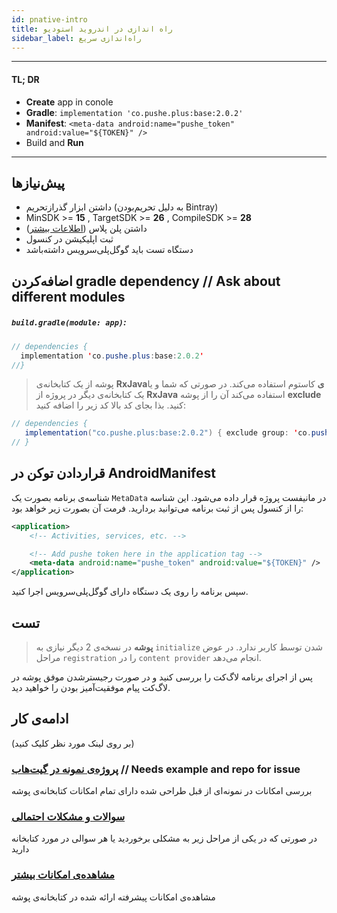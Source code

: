 ```yaml
---
id: pnative-intro
title: راه اندازی در اندروید استودیو
sidebar_label: راه‌اندازی سریع
---
```


---

<div dir='ltr'>

#### TL; DR

- **Create** app in conole
- **Gradle**: `implementation 'co.pushe.plus:base:2.0.2'`
- **Manifest**: `<meta-data android:name="pushe_token" android:value="${TOKEN}" />`
- Build and **Run**

</div>

---

## پیش‌نیازها

- داشتن‌ ابزار گذرازتحریم (به دلیل تحریم‌بودن ‌Bintray)
- MinSDK >= **15** , TargetSDK >= **26** , CompileSDK >= **28**
- داشتن پلن پلاس ([اطلاعات‌ بیشتر](/docs/console/console-plan))
- ثبت اپلیکیشن در کنسول
- دستگاه تست باید گوگل‌پلی‌سرویس داشته‌باشد

## اضافه‌کردن gradle dependency // Ask about different modules

<div dir='ltr'>

##### `build.gradle(module: app)`:

</div>

```java
// dependencies {
  implementation 'co.pushe.plus:base:2.0.2' 
//}
```
 > پوشه از یک کتابخانه‌ی **RxJavaی** کاستوم استفاده می‌کند. در صورتی که شما و یا یک کتابخانه‌ی دیگر در پروژه از **RxJava** استفاده می‌کند آن را از پوشه **exclude** کنید. بذا بجای کد بالا کد زیر را اضافه کنید:

 ```java
// dependencies {
    implementation("co.pushe.plus:base:2.0.2") { exclude group: 'co.pushe.plus', module: 'rxjava' }
// }
 ```

## قراردادن توکن در AndroidManifest

شناسه‌ی برنامه بصورت یک `MetaData` در مانیفست پروژه قرار داده می‌شود. این شناسه را از کنسول پس از ثبت برنامه می‌توانید بردارید. فرمت آن بصورت زیر خواهد بود:

```xml
<application>
    <!-- Activities, services, etc. -->

    <!-- Add pushe token here in the application tag -->
    <meta-data android:name="pushe_token" android:value="${TOKEN}" />
</application>
```

سپس برنامه را روی یک دستگاه دارای گوگل‌پلی‌سرویس اجرا کنید.

## تست

> **پوشه** در نسخه‌ی 2 دیگر نیازی به `initialize` شدن توسط کاربر ندارد. در عوض مراحل `registration` را در `content provider` انجام می‌دهد.

پس از اجرای برنامه لاگ‌کت را بررسی کنید و در صورت رجیسترشدن موفق پوشه در لاگ‌کت پیام موفقیت‌آمیز بودن را خواهید دید.

## ادامه‌ی کار
(بر روی لینک مورد نظر کلیک کنید)

### [پروژه‌ی نمونه در گیت‌هاب](https://github.com/pusheco/android-studio-sample) // Needs example and repo for issue
بررسی امکانات در نمونه‌ای از قبل طراحی شده دارای تمام امکانات کتابخانه‌ی پوشه

### [سوالات و مشکلات احتمالی](/docs/plus-native/pnative-errors)
در صورتی که در یکی از مراحل زیر به مشکلی برخوردید یا هر سوالی در مورد کتابخانه‌ دارید

### [مشاهده‌ی امکانات بیشتر](/docs/plus-native/pnative-features)
مشاهده‌ی امکانات پیشرفته ارائه‌ شده در کتابخانه‌‌ی پوشه